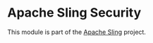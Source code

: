 # Apache Sling Security

This module is part of the [Apache Sling](https://sling.apache.org) project.
